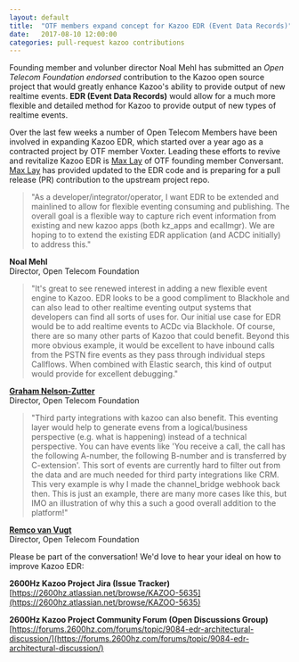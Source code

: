 ```yaml
---
layout: default
title:  "OTF members expand concept for Kazoo EDR (Event Data Records)"
date:   2017-08-10 12:00:00
categories: pull-request kazoo contributions 
---
```


Founding member and volunber director Noal Mehl has submitted an _Open Telecom Foundation endorsed_ contribution to the Kazoo open source project that would greatly enhance Kazoo's ability to provide output of new realtime events. **EDR (Event Data Records)** would allow for a much more flexible and detailed method for Kazoo to provide output of new types of realtime events. 

Over the last few weeks a number of Open Telecom Members have been involved in expanding Kazoo EDR, which started over a year ago as a contracted project by OTF member Voxter. Leading these efforts to revive and revitalize Kazoo EDR is [Max Lay](https://github.com/kalda341) of OTF founding member Conversant. [Max Lay](https://github.com/kalda341) has provided updated to the EDR code and is preparing for a pull release (PR) contribution to the upstream project repo. 

> "As a developer/integrator/operator, I want EDR to be extended and mainlined to allow for flexible eventing consuming and publishing. The overall goal is a flexible way to capture rich event information from existing and new kazoo apps (both kz_apps and ecallmgr). We are hoping to to extend the existing EDR application (and ACDC initially) to address this."

**Noal Mehl** <br>
Director, Open Telecom Foundation

> "It's great to see renewed interest in adding a new flexible event engine to Kazoo. EDR looks to be a good compliment to Blackhole and can also lead to other realtime eventing output systems that developers can find all sorts of uses for. Our initial use case for EDR would be to add realtime events to ACDc via Blackhole. Of course, there are so many other parts of Kazoo that could benefit. Beyond this more obvious example, it would be excellent to have inbound calls from the PSTN fire events as they pass through individual steps Callflows. When combined with Elastic search, this kind of output would provide for excellent debugging."

**[Graham Nelson-Zutter](/who/#who_directors_graham)** <br>
Director, Open Telecom Foundation

> "Third party integrations with kazoo can also benefit. This eventing layer would help to generate evens from a logical/business perspective (e.g. what is happening) instead of a technical perspective. You can have events like 'You receive a call, the call has the following A-number, the following B-number and is transferred by C-extension'. This sort of events are currently hard to filter out from the data and are much needed for third party integrations like CRM. This very example is why I made the channel_bridge webhook back then. This is just an example, there are many more cases like this, but IMO an illustration of why this a such a good overall addition to the platform!"

**[Remco van Vugt](/who/#who_directors_remco)** <br>
Director, Open Telecom Foundation

Please be part of the conversation! We'd love to hear your ideal on how to improve Kazoo EDR:

**2600Hz Kazoo Project Jira (Issue Tracker)** <br>
[https://2600hz.atlassian.net/browse/KAZOO-5635](https://2600hz.atlassian.net/browse/KAZOO-5635)

**2600Hz Kazoo Project Community Forum (Open Discussions Group)** <br>
[https://forums.2600hz.com/forums/topic/9084-edr-architectural-discussion/](https://forums.2600hz.com/forums/topic/9084-edr-architectural-discussion/)


